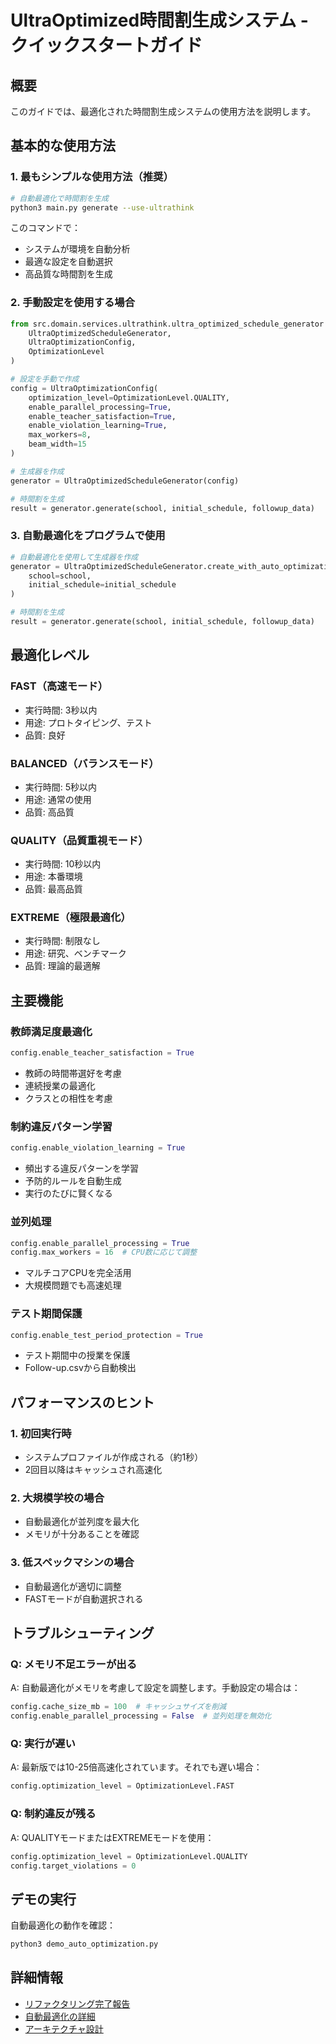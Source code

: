 # UltraOptimized時間割生成システム - クイックスタートガイド

## 概要
このガイドでは、最適化された時間割生成システムの使用方法を説明します。

## 基本的な使用方法

### 1. 最もシンプルな使用方法（推奨）
```bash
# 自動最適化で時間割を生成
python3 main.py generate --use-ultrathink
```

このコマンドで：
- システムが環境を自動分析
- 最適な設定を自動選択
- 高品質な時間割を生成

### 2. 手動設定を使用する場合
```python
from src.domain.services.ultrathink.ultra_optimized_schedule_generator import (
    UltraOptimizedScheduleGenerator,
    UltraOptimizationConfig,
    OptimizationLevel
)

# 設定を手動で作成
config = UltraOptimizationConfig(
    optimization_level=OptimizationLevel.QUALITY,
    enable_parallel_processing=True,
    enable_teacher_satisfaction=True,
    enable_violation_learning=True,
    max_workers=8,
    beam_width=15
)

# 生成器を作成
generator = UltraOptimizedScheduleGenerator(config)

# 時間割を生成
result = generator.generate(school, initial_schedule, followup_data)
```

### 3. 自動最適化をプログラムで使用
```python
# 自動最適化を使用して生成器を作成
generator = UltraOptimizedScheduleGenerator.create_with_auto_optimization(
    school=school,
    initial_schedule=initial_schedule
)

# 時間割を生成
result = generator.generate(school, initial_schedule, followup_data)
```

## 最適化レベル

### FAST（高速モード）
- 実行時間: 3秒以内
- 用途: プロトタイピング、テスト
- 品質: 良好

### BALANCED（バランスモード）
- 実行時間: 5秒以内
- 用途: 通常の使用
- 品質: 高品質

### QUALITY（品質重視モード）
- 実行時間: 10秒以内
- 用途: 本番環境
- 品質: 最高品質

### EXTREME（極限最適化）
- 実行時間: 制限なし
- 用途: 研究、ベンチマーク
- 品質: 理論的最適解

## 主要機能

### 教師満足度最適化
```python
config.enable_teacher_satisfaction = True
```
- 教師の時間帯選好を考慮
- 連続授業の最適化
- クラスとの相性を考慮

### 制約違反パターン学習
```python
config.enable_violation_learning = True
```
- 頻出する違反パターンを学習
- 予防的ルールを自動生成
- 実行のたびに賢くなる

### 並列処理
```python
config.enable_parallel_processing = True
config.max_workers = 16  # CPU数に応じて調整
```
- マルチコアCPUを完全活用
- 大規模問題でも高速処理

### テスト期間保護
```python
config.enable_test_period_protection = True
```
- テスト期間中の授業を保護
- Follow-up.csvから自動検出

## パフォーマンスのヒント

### 1. 初回実行時
- システムプロファイルが作成される（約1秒）
- 2回目以降はキャッシュされ高速化

### 2. 大規模学校の場合
- 自動最適化が並列度を最大化
- メモリが十分あることを確認

### 3. 低スペックマシンの場合
- 自動最適化が適切に調整
- FASTモードが自動選択される

## トラブルシューティング

### Q: メモリ不足エラーが出る
A: 自動最適化がメモリを考慮して設定を調整します。手動設定の場合は：
```python
config.cache_size_mb = 100  # キャッシュサイズを削減
config.enable_parallel_processing = False  # 並列処理を無効化
```

### Q: 実行が遅い
A: 最新版では10-25倍高速化されています。それでも遅い場合：
```python
config.optimization_level = OptimizationLevel.FAST
```

### Q: 制約違反が残る
A: QUALITYモードまたはEXTREMEモードを使用：
```python
config.optimization_level = OptimizationLevel.QUALITY
config.target_violations = 0
```

## デモの実行

自動最適化の動作を確認：
```bash
python3 demo_auto_optimization.py
```

## 詳細情報

- [リファクタリング完了報告](refactoring_final_report_complete.md)
- [自動最適化の詳細](phase5_auto_optimization_complete.md)
- [アーキテクチャ設計](phase1_architecture_optimization_complete.md)
